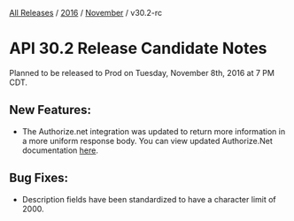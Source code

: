 [All Releases](../../../README.md) / [2016](../../README.md) / [November](../../README.md) / v30.2-rc
# API 30.2 Release Candidate Notes 

Planned to be released to Prod on Tuesday, November 8th, 2016 at 7 PM CDT.

## New Features:
- The Authorize.net integration was updated to return more information in a more uniform response body. You can view updated Authorize.Net documentation [here](http://qa-documentation.ordercloud.io/integration-services/authorizenet).

## Bug Fixes:
- Description fields have been standardized to have a character limit of 2000. 
